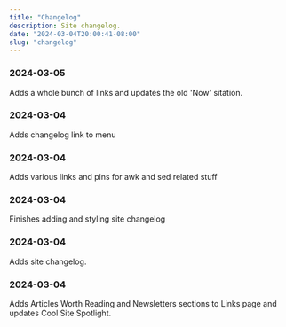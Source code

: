 ```yaml
---
title: "Changelog"
description: Site changelog.
date: "2024-03-04T20:00:41-08:00"
slug: "changelog"
---
```

### 2024-03-05

Adds a whole bunch of links and updates the old 'Now' sitation.

### 2024-03-04

Adds changelog link to menu

### 2024-03-04

Adds various links and pins for awk and sed related stuff

### 2024-03-04

Finishes adding and styling site changelog


### 2024-03-04

Adds site changelog.

### 2024-03-04

Adds Articles Worth Reading and Newsletters sections to Links page and updates Cool Site Spotlight.
